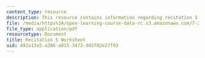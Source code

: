 ```yaml
---
content_type: resource
description: This resource contains information regarding recitation 5 worksheet
file: /media/https%3A/open-learning-course-data-rc.s3.amazonaws.com/7-29j-cellular-neurobiology-spring-2012/492a13a5a386a8153473d45f02e27f93_MIT7_29JS12_Recitation5.pdf
file_type: application/pdf
resourcetype: Document
title: Recitation 5 Worksheet
uid: 492a13a5-a386-a815-3473-d45f02e27f93
---
```

